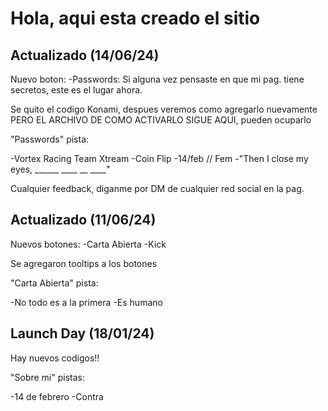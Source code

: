 # Hola, aqui esta creado el sitio
## Actualizado (14/06/24)

Nuevo boton:
-Passwords: Si alguna vez pensaste en que mi pag. tiene secretos, este es el lugar ahora.

Se quito el codigo Konami, despues veremos como agregarlo nuevamente PERO EL ARCHIVO DE COMO ACTIVARLO SIGUE AQUI, pueden ocuparlo

"Passwords" pista:

-Vortex Racing Team Xtream
-Coin Flip
-14/feb // Fem
-"Then I close my eyes, ______ ____ __ ____"

Cualquier feedback, diganme por DM de cualquier red social en la pag.

## Actualizado (11/06/24)

Nuevos botones:
-Carta Abierta
-Kick

Se agregaron tooltips a los botones

"Carta Abierta" pista:

-No todo es a la primera
-Es humano


## Launch Day (18/01/24)

Hay nuevos codigos!!

"Sobre mi" pistas:

-14 de febrero
-Contra
